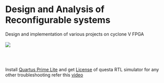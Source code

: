 
# Design and Analysis of Reconfigurable systems

Design and implementation of various projects on cyclone V FPGA
<br/>
<br/>
<img src="https://www.mouser.com/images/marketingid/2014/microsites/109264031/Front%20Overview.png">

<br/>
<br/>

Install [Quartus Prime Lite](https://www.intel.com/content/www/us/en/software-kit/785086/intel-quartus-prime-lite-edition-design-software-version-22-1-2-for-windows.html?) and get [License](https://licensing.intel.com/psg/s/?language=en_US) of questa RTL simulator for any other troubleshooting refer this [video](https://www.youtube.com/watch?v=W7ijDRdqEKQ) 

